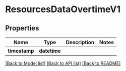 # ResourcesDataOvertimeV1

## Properties
Name | Type | Description | Notes
------------ | ------------- | ------------- | -------------
**timestamp** | **datetime** |  | 

[[Back to Model list]](../README.md#documentation-for-models) [[Back to API list]](../README.md#documentation-for-api-endpoints) [[Back to README]](../README.md)

